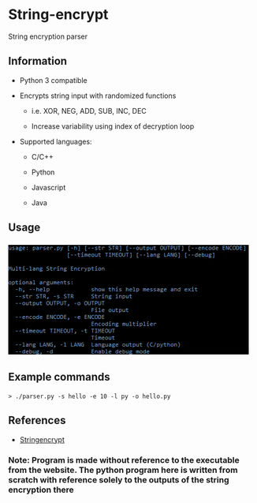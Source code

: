 # String-encrypt

String encryption parser

## Information

- Python 3 compatible

- Encrypts string input with randomized functions

  - i.e. XOR, NEG, ADD, SUB, INC, DEC

  - Increase variability using index of decryption loop

- Supported languages:

  - C/C++
  
  - Python

  - Javascript

  - Java

## Usage

### ![Help](img/1.png)

## Example commands

```shell
> ./parser.py -s hello -e 10 -l py -o hello.py
```

## References

- [Stringencrypt](www.stringencrypt.com)

### Note: Program is made without reference to the executable from the website. The python program here is written from scratch with reference solely to the outputs of the string encryption there
